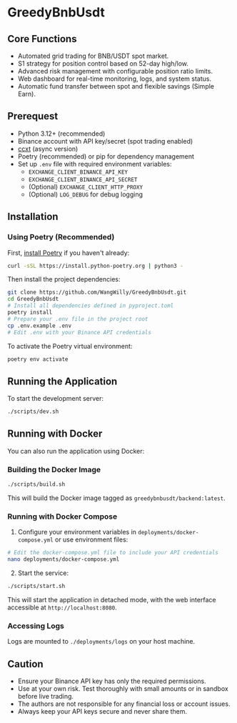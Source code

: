 # GreedyBnbUsdt

## Core Functions

- Automated grid trading for BNB/USDT spot market.
- S1 strategy for position control based on 52-day high/low.
- Advanced risk management with configurable position ratio limits.
- Web dashboard for real-time monitoring, logs, and system status.
- Automatic fund transfer between spot and flexible savings (Simple Earn).

## Prerequest

- Python 3.12+ (recommended)
- Binance account with API key/secret (spot trading enabled)
- [ccxt](https://github.com/ccxt/ccxt) (async version)
- Poetry (recommended) or pip for dependency management
- Set up `.env` file with required environment variables:
  - `EXCHANGE_CLIENT_BINANCE_API_KEY`
  - `EXCHANGE_CLIENT_BINANCE_API_SECRET`
  - (Optional) `EXCHANGE_CLIENT_HTTP_PROXY`
  - (Optional) `LOG_DEBUG` for debug logging

## Installation

### Using Poetry (Recommended)

First, [install Poetry](https://python-poetry.org/docs/#installation) if you haven't already:

```bash
curl -sSL https://install.python-poetry.org | python3 -
```

Then install the project dependencies:

```bash
git clone https://github.com/WangWilly/GreedyBnbUsdt.git
cd GreedyBnbUsdt
# Install all dependencies defined in pyproject.toml
poetry install
# Prepare your .env file in the project root
cp .env.example .env
# Edit .env with your Binance API credentials
```

To activate the Poetry virtual environment:

```bash
poetry env activate
```

## Running the Application

To start the development server:

```bash
./scripts/dev.sh
```

## Running with Docker

You can also run the application using Docker:

### Building the Docker Image

```bash
./scripts/build.sh
```

This will build the Docker image tagged as `greedybnbusdt/backend:latest`.

### Running with Docker Compose

1. Configure your environment variables in `deployments/docker-compose.yml` or use environment files:

```bash
# Edit the docker-compose.yml file to include your API credentials
nano deployments/docker-compose.yml
```

2. Start the service:

```bash
./scripts/start.sh
```

This will start the application in detached mode, with the web interface accessible at `http://localhost:8080`.

### Accessing Logs

Logs are mounted to `./deployments/logs` on your host machine.

## Caution

- Ensure your Binance API key has only the required permissions.
- Use at your own risk. Test thoroughly with small amounts or in sandbox before live trading.
- The authors are not responsible for any financial loss or account issues.
- Always keep your API keys secure and never share them.
